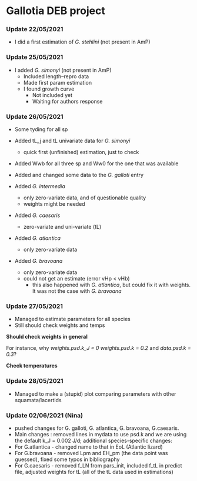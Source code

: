 # Gallotia DEB project

### Update 22/05/2021

* I did a first estimation of *G. stehlini* (not present in AmP)

### Update 25/05/2021

* I added *G. simonyi* (not present in AmP)
  * Included length–repro data
  * Made first param estimation
  * I found growth curve
    * Not included yet
    * Waiting for authors response

### Update 26/05/2021

* Some tyding for all sp
* Added tL_j and tL univariate data for *G. simonyi*
  * quick first (unfinished) estimation, just to check
* Added Wwb for all three sp and Ww0 for the one that was available
* Added and changed some data to the *G. galloti* entry

* Added *G. intermedia*
  * only zero-variate data, and of questionable quality
  * weights might be needed

* Added *G. caesaris*
  * zero-variate and uni-variate (tL)

* Added *G. atlantica*
  * only zero-variate data

* Added *G. bravoana*
  * only zero-variate data
  * could not get an estimate (error vHp < vHb)
    * this also happened with *G. atlantica*, but could fix it with weights. It was not the case with *G. bravoana*

### Update 27/05/2021

* Managed to estimate parameters for all species
* Still should check weights and temps

**Should check weights in general**

For instance, why *weights.psd.k_J = 0* *weights.psd.k = 0.2* and *data.psd.k = 0.3*?

**Check temperatures**

### Update 28/05/2021

* Managed to make a (stupid) plot comparing parameters with other squamata/lacertids

### Update 02/06/2021 (Nina)
* pushed changes for G. galloti, G. atlantica, G. bravoana, G.caesaris. 
* Main changes : removed lines in mydata to use psd.k and we are using the default k_J = 0.002 J/d; additional species-specific changes:
* For G.atlantica - changed name to that in EoL (Atlantic lizard)
* For G.bravoana - removed Lpm and EH_pm (the data point was guessed), fixed some typos in bibliography
* For G.caesaris - removed f_LN from pars_init, included f_tL in predict file, adjusted weights for tL (all of the tL data used in estimations)

